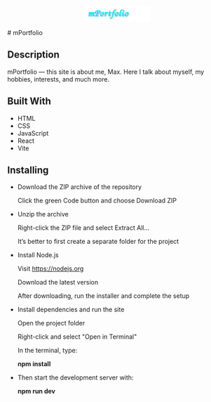 <p align="center">
  <img src="./src/Assets/mPortfolioLogoGitHub.svg" alt="mPortfolio Logo" width="150" />
</p>
# mPortfolio

## Description

mPortfolio — this site is about me, Max. Here I talk about myself, my hobbies, interests, and much more.

## Built With

* HTML  
* CSS  
* JavaScript  
* React  
* Vite

## Installing

* Download the ZIP archive of the repository

    Click the green Code button and choose Download ZIP

* Unzip the archive

    Right-click the ZIP file and select Extract All...

    It’s better to first create a separate folder for the project

* Install Node.js

    Visit https://nodejs.org

    Download the latest version

    After downloading, run the installer and complete the setup

* Install dependencies and run the site

    Open the project folder

    Right-click and select "Open in Terminal"

    In the terminal, type:

    **npm install**

* Then start the development server with:

    **npm run dev**

